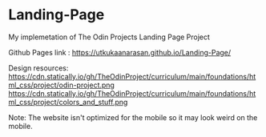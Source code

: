 # Landing-Page
My implemetation of The Odin Projects Landing Page Project

Github Pages link : https://utkukaanarasan.github.io/Landing-Page/

Design resources:
https://cdn.statically.io/gh/TheOdinProject/curriculum/main/foundations/html_css/project/odin-project.png
https://cdn.statically.io/gh/TheOdinProject/curriculum/main/foundations/html_css/project/colors_and_stuff.png

Note: The website isn't optimized for the mobile so it may look weird on the mobile.
